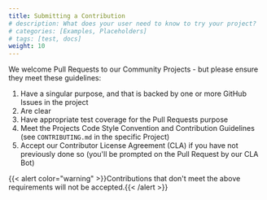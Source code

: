 ```yaml
---
title: Submitting a Contribution
# description: What does your user need to know to try your project?
# categories: [Examples, Placeholders]
# tags: [test, docs]
weight: 10
---
```


We welcome Pull Requests to our Community Projects - but please ensure they meet these guidelines:

1. Have a singular purpose, and that is backed by one or more GitHub Issues in the project
2. Are clear
3. Have appropriate test coverage for the Pull Requests purpose
4. Meet the Projects Code Style Convention and Contribution Guidelines (see `CONTRIBUTING.md` in the specific Project)
5. Accept our Contributor License Agreement (CLA) if you have not previously done so (you'll be prompted on the Pull Request by our CLA Bot)

{{< alert color="warning" >}}Contributions that don't meet the above requirements will not be accepted.{{< /alert >}}